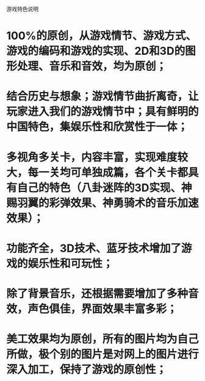 游戏特色说明
#  100%的原创，从游戏情节、游戏方式、游戏的编码和游戏的实现、2D和3D的图形处理、音乐和音效，均为原创；
#	结合历史与想象；游戏情节曲折离奇，让玩家进入我们的游戏情节中；具有鲜明的中国特色，集娱乐性和欣赏性于一体；
#	多视角多关卡，内容丰富，实现难度较大，每一关均可单独成篇，各个关卡都具有自己的特色（八卦迷阵的3D实现、神赐羽翼的彩弹效果、神勇骑术的音乐加速效果）；
#	功能齐全，3D技术、蓝牙技术增加了游戏的娱乐性和可玩性；
#	除了背景音乐，还根据需要增加了多种音效，声色俱佳，界面效果丰富多彩；
#	美工效果均为原创，所有的图片均为自己所做，极个别的图片是对网上的图片进行深入加工，保持了游戏的原创性；
